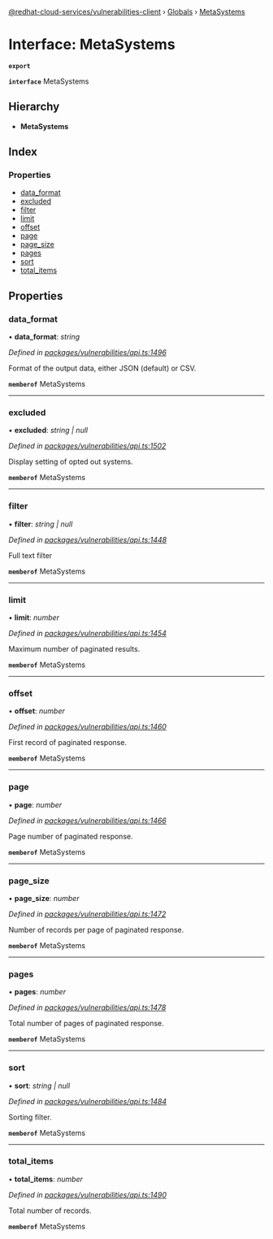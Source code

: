 [@redhat-cloud-services/vulnerabilities-client](../README.md) › [Globals](../globals.md) › [MetaSystems](metasystems.md)

# Interface: MetaSystems

**`export`** 

**`interface`** MetaSystems

## Hierarchy

* **MetaSystems**

## Index

### Properties

* [data_format](metasystems.md#data_format)
* [excluded](metasystems.md#excluded)
* [filter](metasystems.md#filter)
* [limit](metasystems.md#limit)
* [offset](metasystems.md#offset)
* [page](metasystems.md#page)
* [page_size](metasystems.md#page_size)
* [pages](metasystems.md#pages)
* [sort](metasystems.md#sort)
* [total_items](metasystems.md#total_items)

## Properties

###  data_format

• **data_format**: *string*

*Defined in [packages/vulnerabilities/api.ts:1496](https://github.com/RedHatInsights/javascript-clients/blob/master/packages/vulnerabilities/api.ts#L1496)*

Format of the output data, either JSON (default) or CSV.

**`memberof`** MetaSystems

___

###  excluded

• **excluded**: *string | null*

*Defined in [packages/vulnerabilities/api.ts:1502](https://github.com/RedHatInsights/javascript-clients/blob/master/packages/vulnerabilities/api.ts#L1502)*

Display setting of opted out systems.

**`memberof`** MetaSystems

___

###  filter

• **filter**: *string | null*

*Defined in [packages/vulnerabilities/api.ts:1448](https://github.com/RedHatInsights/javascript-clients/blob/master/packages/vulnerabilities/api.ts#L1448)*

Full text filter

**`memberof`** MetaSystems

___

###  limit

• **limit**: *number*

*Defined in [packages/vulnerabilities/api.ts:1454](https://github.com/RedHatInsights/javascript-clients/blob/master/packages/vulnerabilities/api.ts#L1454)*

Maximum number of paginated results.

**`memberof`** MetaSystems

___

###  offset

• **offset**: *number*

*Defined in [packages/vulnerabilities/api.ts:1460](https://github.com/RedHatInsights/javascript-clients/blob/master/packages/vulnerabilities/api.ts#L1460)*

First record of paginated response.

**`memberof`** MetaSystems

___

###  page

• **page**: *number*

*Defined in [packages/vulnerabilities/api.ts:1466](https://github.com/RedHatInsights/javascript-clients/blob/master/packages/vulnerabilities/api.ts#L1466)*

Page number of paginated response.

**`memberof`** MetaSystems

___

###  page_size

• **page_size**: *number*

*Defined in [packages/vulnerabilities/api.ts:1472](https://github.com/RedHatInsights/javascript-clients/blob/master/packages/vulnerabilities/api.ts#L1472)*

Number of records per page of paginated response.

**`memberof`** MetaSystems

___

###  pages

• **pages**: *number*

*Defined in [packages/vulnerabilities/api.ts:1478](https://github.com/RedHatInsights/javascript-clients/blob/master/packages/vulnerabilities/api.ts#L1478)*

Total number of pages of paginated response.

**`memberof`** MetaSystems

___

###  sort

• **sort**: *string | null*

*Defined in [packages/vulnerabilities/api.ts:1484](https://github.com/RedHatInsights/javascript-clients/blob/master/packages/vulnerabilities/api.ts#L1484)*

Sorting filter.

**`memberof`** MetaSystems

___

###  total_items

• **total_items**: *number*

*Defined in [packages/vulnerabilities/api.ts:1490](https://github.com/RedHatInsights/javascript-clients/blob/master/packages/vulnerabilities/api.ts#L1490)*

Total number of records.

**`memberof`** MetaSystems
